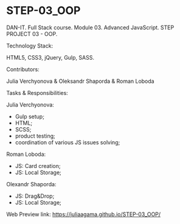 # STEP-03_OOP
DAN-IT. Full Stack course. Module 03. Advanced JavaScript. 
STEP PROJECT 03 - OOP. 


Technology Stack: 


HTML5, CSS3, jQuery, Gulp, SASS. 



Contributors: 

Julia Verchyonova & Oleksandr Shaporda & Roman Loboda



Tasks & Responsibilities: 


Julia Verchyonova:
- Gulp setup;
- HTML;
- SCSS;
- product testing;
- coordination of various JS issues solving;


Roman Loboda:
- JS: Card creation;
- JS: Local Storage;

Olexandr Shaporda:
- JS: Drag&Drop;
- JS: Local Storage;



Web Preview link: https://juliaagama.github.io/STEP-03_OOP/

